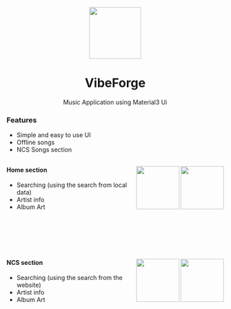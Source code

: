 <div align="center">
<img src="https://github.com/Swagnik02/VibeForge/assets/91018814/7d3f99c0-02a1-4ff8-ae86-5f446b333fa9" width="120"/>
<br>

# VibeForge
Music Application using Material3 Ui
</div>

### Features

-   Simple and easy to use UI
-   Offline songs
-   NCS Songs section

## 

<p float="left">
        <img src="https://github.com/Swagnik02/VibeForge/assets/91018814/164908d6-1d92-40ea-89c0-cfcafebbd550" align="right" width="100px"/>
        <img src="https://github.com/Swagnik02/VibeForge/assets/91018814/6333e912-2d04-4451-9523-59e1bd88f1d4" align="right" width="100px"/>
</p>

#### Home section

-   Searching (using the search from local data)
-   Artist info
-   Album Art
      
<br clear="left"/>

<br/>
<br/>
<br/>

## 

<p float="left">
        <img src="https://github.com/Swagnik02/VibeForge/assets/91018814/86d4f032-07a5-46c9-91b1-5d96df0d4010" align="right" width="100px"/>
        <img src="https://github.com/Swagnik02/VibeForge/assets/91018814/91de665d-87b7-426b-990f-ee90453e0198" align="right" width="100px"/>
</p>

#### NCS section

-   Searching (using the search from the website)
-   Artist info
-   Album Art
      
<br clear="left"/>
<br>
